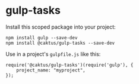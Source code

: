 # gulp-tasks

Install this scoped package into your project:

```
npm install gulp --save-dev
npm install @caktus/gulp-tasks --save-dev
```

Use in a project's `gulpfile.js` like this:

```
require('@caktus/gulp-tasks')(require('gulp'), {
    project_name: "myproject",
});
```

